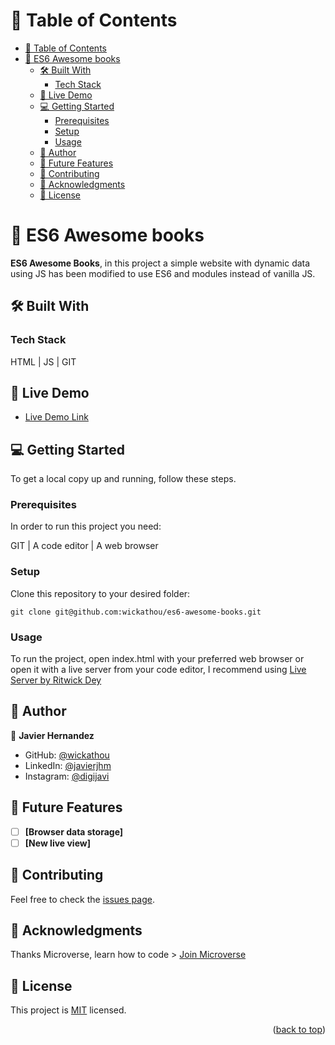 # 📗 Table of Contents

- [📗 Table of Contents](#-table-of-contents)
- [📖 ES6 Awesome books ](#-es6-awesome-books-)
  - [🛠 Built With ](#-built-with-)
    - [Tech Stack ](#tech-stack-)
  - [🚀 Live Demo ](#-live-demo-)
  - [💻 Getting Started ](#-getting-started-)
    - [Prerequisites](#prerequisites)
    - [Setup](#setup)
    - [Usage](#usage)
  - [👥 Author ](#-author-)
  - [🔭 Future Features ](#-future-features-)
  - [🤝 Contributing ](#-contributing-)
  - [🙏 Acknowledgments ](#-acknowledgments-)
  - [📝 License ](#-license-)

# 📖 ES6 Awesome books <a name="about-project"></a>

**ES6 Awesome Books**, in this project a simple website with dynamic data using JS has been modified to use ES6 and modules instead of vanilla JS.

## 🛠 Built With <a name="built-with"></a>

### Tech Stack <a name="tech-stack"></a>

HTML | JS | GIT

## 🚀 Live Demo <a name="live-demo"></a>

- [Live Demo Link](https://wickathou.github.io/es6-awesome-book/)

## 💻 Getting Started <a name="getting-started"></a>

To get a local copy up and running, follow these steps.

### Prerequisites

In order to run this project you need:

GIT | A code editor | A web browser

### Setup

Clone this repository to your desired folder:

  `git clone git@github.com:wickathou/es6-awesome-books.git`

### Usage

To run the project, open index.html with your preferred web browser or open it with a live server from your code editor, I recommend using [Live Server by Ritwick Dey](https://marketplace.visualstudio.com/items?itemName=ritwickdey.LiveServer)

## 👥 Author <a name="author"></a>

👤 **Javier Hernandez**

- GitHub: [@wickathou](https://github.com/wickathou)
- LinkedIn: [@javierjhm](https://linkedin.com/in/javierjhm)
- Instagram: [@digijavi](https://www.instagram.com/digijavi/)

## 🔭 Future Features <a name="future-features"></a>

- [ ] **[Browser data storage]**
- [ ] **[New live view]**

## 🤝 Contributing <a name="contributing"></a>

Feel free to check the [issues page](https://github.com/wickathou/es6-awesome-books/issues/).

## 🙏 Acknowledgments <a name="acknowledgements"></a>

Thanks Microverse, learn how to code > [Join Microverse](https://www.microverse.org/?grsf=9m3hq6)

## 📝 License <a name="license"></a>

This project is [MIT](./LICENSE) licensed.

<p align="right">(<a href="#readme-top">back to top</a>)</p>